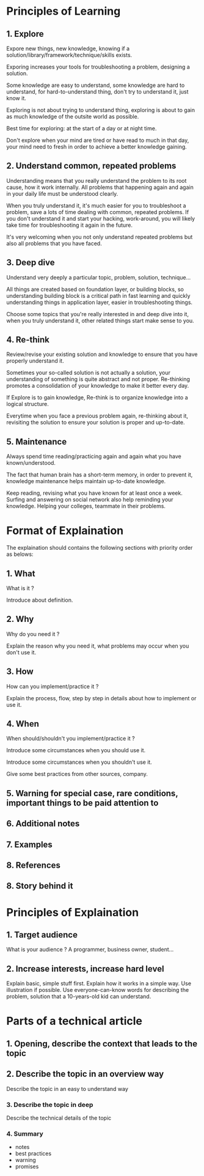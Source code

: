 # Principles of Learning 

## 1. Explore

Expore new things, new knowledge, knowing if a solution/library/framework/technique/skills exists.

Exporing increases your tools for troubleshooting a problem, designing a solution.

Some knowledge are easy to understand, some knowledge are hard to understand, for hard-to-understand thing, don't try to understand it, just know it. 

Exploring is not about trying to understand thing, exploring is about to gain as much knowledge of the outsite world as possible.

Best time for exploring: at the start of a day or at night time. 

Don't explore when your mind are tired or have read to much in that day, your mind need to fresh in order to achieve a better knowledge gaining.

## 2. Understand common, repeated problems

Understanding means that you really understand the problem to its root cause, how it work internally. All problems that happening again and again in your daily life must be understood clearly.

When you truly understand it, it's much easier for you to troubleshoot a problem, save a lots of time dealing with common, repeated problems. If you don't understand it and start your hacking, work-around, you will likely take time for troubleshooting it again in the future.

It's very welcoming when you not only understand repeated problems but also all problems that you have faced.

## 3. Deep dive

Understand very deeply a particular topic, problem, solution, technique...

All things are created based on foundation layer, or building blocks, so understanding building block is a critical path in fast learning and quickly understanding things in application layer, easier in troubleshooting things.

Choose some topics that you're really interested in and deep dive into it, when you truly understand it, other related things start make sense to you.

## 4. Re-think

Review/revise your existing solution and knowledge to ensure that you have properly understand it.

Sometimes your so-called solution is not actually a solution, your understanding of something is quite abstract and not proper. Re-thinking promotes a consolidation of your knowledge to make it better every day.

If Explore is to gain knowledge, Re-think is to organize knowledge into a logical structure.

Everytime when you face a previous problem again, re-thinking about it, revisiting the solution to ensure your solution is proper and up-to-date.

## 5. Maintenance

Always spend time reading/practicing again and again what you have known/understood.

The fact that human brain has a short-term memory, in order to prevent it, knowledge maintenance helps maintain up-to-date knowledge.

Keep reading, revising what you have known for at least once a week. 
Surfing and answering on social network also help reminding your knowledge. 
Helping your colleges, teammate in their problems.

# Format of Explaination

The explaination should contains the following sections with priority order as belows:

## 1. What

What is it ?

Introduce about definition.

## 2. Why

Why do you need it ?

Explain the reason why you need it, what problems may occur when you don't use it.

## 3. How

How can you implement/practice it ?

Explain the process, flow, step by step in details about how to implement or use it.

## 4. When

When should/shouldn't you implement/practice it ?

Introduce some circumstances when you should use it.

Introduce some circumstances when you shouldn't use it.

Give some best practices from other sources, company.

## 5. Warning for special case, rare conditions, important things to be paid attention to 

## 6. Additional notes

## 7. Examples

## 8. References

## 8. Story behind it

# Principles of Explaination 

## 1. Target audience

What is your audience ? A programmer, business owner, student...

## 2. Increase interests, increase hard level

Explain basic, simple stuff first.
Explain how it works in a simple way. 
Use illustration if possible.
Use everyone-can-know words for describing the problem, solution that a 10-years-old kid can understand.

# Parts of a technical article

## 1. Opening, describe the context that leads to the topic

## 2. Describe the topic in an overview way

Describe the topic in an easy to understand way 

### 3. Describe the topic in deep

Describe the technical details of the topic 

### 4. Summary

- notes
- best practices
- warning
- promises

